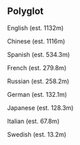## Polyglot


English (est. 1132m)

Chinese (est. 1116m)

Spanish (est. 534.3m)

French (est. 279.8m)

Russian (est. 258.2m)

German (est. 132.1m)

Japanese (est. 128.3m)

Italian (est. 67.8m)

Swedish (est. 13.2m)
